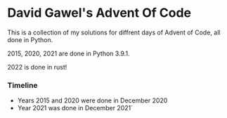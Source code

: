 # David Gawel's Advent Of Code

This is a collection of my solutions for diffrent days of Advent of Code, all done in Python.

2015, 2020, 2021 are done in Python 3.9.1.

2022 is done in rust!

### Timeline

* Years 2015 and 2020 were done in December 2020
* Year 2021 was done in December 2021`